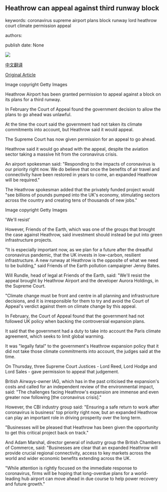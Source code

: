 ## Heathrow can appeal against third runway block

keywords: coronavirus supreme airport plans block runway lord heathrow court climate permission appeal

authors: 

publish date: None

![](https://ichef.bbci.co.uk/news/1024/branded_news/0627/production/_111057510_heathrow.jpg)

[中文翻译](Heathrow%20can%20appeal%20against%20third%20runway%20block_zh.md)

[Original Article](https://www.bbc.com/news/business-52556421)

Image copyright Getty Images

Heathrow Airport has been granted permission to appeal against a block on its plans for a third runway.

In February the Court of Appeal found the government decision to allow the plans to go ahead was unlawful.

At the time the court said the government had not taken its climate commitments into account, but Heathrow said it would appeal.

The Supreme Court has now given permission for an appeal to go ahead.

Heathrow said it would go ahead with the appeal, despite the aviation sector taking a massive hit from the coronavirus crisis.

An airport spokesman said: "Responding to the impacts of coronavirus is our priority right now. We do believe that once the benefits of air travel and connectivity have been restored in years to come, an expanded Heathrow will be required."

The Heathrow spokesman added that the privately funded project would "see billions of pounds pumped into the UK's economy, stimulating sectors across the country and creating tens of thousands of new jobs."

Image copyright Getty Images

'We'll resist'

However, Friends of the Earth, which was one of the groups that brought the case against Heathrow, said investment should instead be put into green infrastructure projects.

"It is especially important now, as we plan for a future after the dreadful coronavirus pandemic, that the UK invests in low-carbon, resilient infrastructure. A new runway at Heathrow is the opposite of what we need to be building," said Friends of the Earth pollution campaigner Jenny Bates.

Will Rundle, head of legal at Friends of the Earth, said: "We'll resist the appeal brought by Heathrow Airport and the developer Aurora Holdings, in the Supreme Court.

"Climate change must be front and centre in all planning and infrastructure decisions, and it is irresponsible for them to try and avoid the Court of Appeal's verdict against them on climate change by this appeal.

In February, the Court of Appeal found that the government had not followed UK policy when backing the controversial expansion plans.

It said that the government had a duty to take into account the Paris climate agreement, which seeks to limit global warming.

It was "legally fatal" to the government's Heathrow expansion policy that it did not take those climate commitments into account, the judges said at the time.

On Thursday, three Supreme Court Justices - Lord Reed, Lord Hodge and Lord Sales - gave permission to appeal that judgement.

British Airways-owner IAG, which has in the past criticised the expansion's costs and called for an independent review of the environmental impact, said: "The challenges facing Heathrow's expansion are immense and even greater now following [the coronavirus crisis]."

However, the CBI industry group said: "Ensuring a safe return to work after coronavirus is business' top priority right now, but an expanded Heathrow can play an important role in driving prosperity over the long term.

"Businesses will be pleased that Heathrow has been given the opportunity to get this critical project back on track."

And Adam Marshal, director general of industry group the British Chambers of Commerce, said: "Businesses are clear that an expanded Heathrow will provide crucial regional connectivity, access to key markets across the world and wider economic benefits extending across the UK.

"While attention is rightly focused on the immediate response to coronavirus, firms will be hoping that long-overdue plans for a world-leading hub airport can move ahead in due course to help power recovery and future growth."